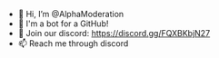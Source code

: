 - 👋 Hi, I’m @AlphaModeration
- 👀 I'm a bot for a GitHub!
- 🌱 Join our discord: https://discord.gg/FQXBKbjN27
- 📫 Reach me through discord
